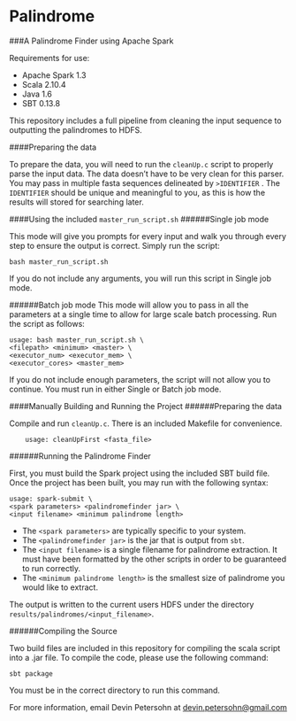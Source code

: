 # Palindrome
###A Palindrome Finder using Apache Spark

Requirements for use:

* Apache Spark 1.3
* Scala 2.10.4
* Java 1.6
* SBT 0.13.8

This repository includes a full pipeline from cleaning the input sequence to outputting the palindromes to HDFS. 

####Preparing the data

To prepare the data, you will need to run the `cleanUp.c` script to properly parse the input data. The data doesn’t have to be very clean for this parser. You may pass in multiple fasta sequences delineated by `>IDENTIFIER` . The `IDENTIFIER` should be unique and meaningful to you, as this is how the results will stored for searching later.

####Using the included `master_run_script.sh`
######Single job mode

This mode will give you prompts for every input and walk you through every step to ensure the output is correct. Simply run the script: 

	bash master_run_script.sh 

If you do not include any arguments, you will run this script in Single job mode.

######Batch job mode
This mode will allow you to pass in all the parameters at a single time to allow for large scale batch processing. Run the script as follows:

	usage: bash master_run_script.sh \
	<filepath> <minimum> <master> \
	<executor_num> <executor_mem> \  
	<executor_cores> <master_mem> 

If you do not include enough parameters, the script will not allow you to continue. You must run in either Single or Batch job mode.

####Manually Building and Running the Project
######Preparing the data

Compile and run `cleanUp.c`. There is an included Makefile for convenience.
	
		usage: cleanUpFirst <fasta_file>

######Running the Palindrome Finder

First, you must build the Spark project using the included SBT build file. Once the project has been built, you may run with the following syntax:

	usage: spark-submit \
	<spark parameters> <palindromefinder jar> \
	<input filename> <minimum palindrome length>

* The `<spark parameters>` are typically specific to your system.
* The `<palindromefinder jar>` is the jar that is output from `sbt`.
* The `<input filename>` is a single filename for palindrome extraction. It must have been formatted by the other scripts in order to be guaranteed to run correctly.
* The `<minimum palindrome length>` is the smallest size of palindrome you would like to extract.

The output is written to the current users HDFS under the directory `results/palindromes/<input_filename>`.

######Compiling the Source

Two build files are included in this repository for compiling the scala script into a .jar file. To compile the code, please use the following command:

	sbt package

You must be in the correct directory to run this command. 


For more information, email Devin Petersohn at <devin.petersohn@gmail.com>